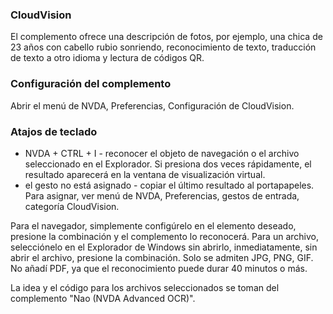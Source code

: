 ﻿### CloudVision

El complemento ofrece una descripción de fotos, por ejemplo, una chica de 23 años con cabello rubio sonriendo,
reconocimiento de texto,
traducción de texto a otro idioma
y lectura de códigos QR.

### Configuración del complemento
Abrir el menú de NVDA, Preferencias, Configuración de CloudVision.

### Atajos de teclado
* NVDA + CTRL + I - reconocer el objeto de navegación o el archivo seleccionado en el Explorador. Si presiona dos veces rápidamente, el resultado aparecerá en la ventana de visualización virtual.
* el gesto no está asignado - copiar el último resultado al portapapeles. Para asignar, ver menú de NVDA, Preferencias, gestos de entrada, categoría CloudVision.

Para el navegador, simplemente configúrelo en el elemento deseado, presione la combinación y el complemento lo reconocerá.
Para un archivo, selecciónelo en el Explorador de Windows sin abrirlo, inmediatamente, sin abrir el archivo, presione la combinación.
Solo se admiten JPG, PNG, GIF.
No añadí PDF, ya que el reconocimiento puede durar 40 minutos o más.

La idea y el código para los archivos seleccionados se toman del complemento "Nao (NVDA Advanced OCR)".
